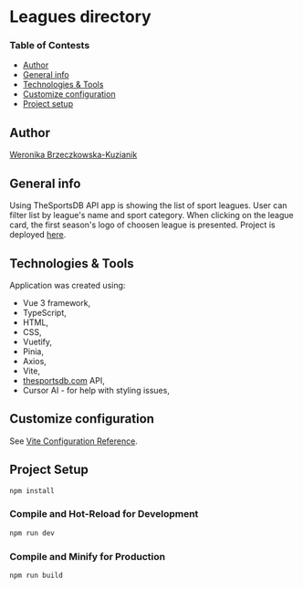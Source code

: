 # Leagues directory

### Table of Contests
-  [Author](#author)
-  [General info](#general-info)
-  [Technologies & Tools](#technologies--tools)
-  [Customize configuration](#customize-configuration)
-  [Project setup](#project-setup)

## Author
[Weronika Brzeczkowska-Kuzianik](https://github.com/brzeczkowskaw) 

## General info
Using TheSportsDB API app is showing the list of sport leagues.
User can filter list by league's name and sport category.
When clicking on the league card, the first season's logo of choosen league is presented.
Project is deployed [here](https://leagues-directory.netlify.app/).

## Technologies & Tools
Application was created using: 
- Vue 3 framework, 
- TypeScript,
- HTML,
- CSS,
- Vuetify,
- Pinia,
- Axios,
- Vite,
- [thesportsdb.com](https://www.thesportsdb.com/) API,
- Cursor AI - for help with styling issues,

## Customize configuration

See [Vite Configuration Reference](https://vite.dev/config/).

## Project Setup

```sh
npm install
```

### Compile and Hot-Reload for Development

```sh
npm run dev
```

### Compile and Minify for Production

```sh
npm run build
```
